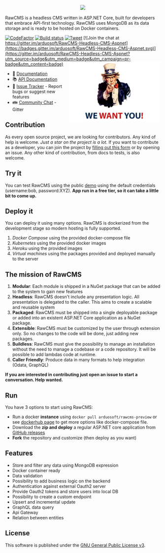 <p align="center">
  <img  src="https://github.com/arduosoft/RawCMS/blob/develop/asset/logo_horizzontal.png?raw=true">
 </p>

RawCMS is a headless CMS written in ASP.NET Core, built for developers that embrace API-first technology. RawCMS uses MongoDB as its data storage and is ready to be hosted on Docker containers.

[![CodeFactor](https://www.codefactor.io/repository/github/arduosoft/rawcms/badge?style=flat-square)](https://www.codefactor.io/repository/github/arduosoft/rawcms/)
[![Build status](https://ci.appveyor.com/api/projects/status/65b7mnf0bop393u7/branch/develop?svg=true)](https://ci.appveyor.com/project/zeppaman/rawcms)
[![Tweet](https://img.shields.io/twitter/url/http/shields.io.svg?style=social)](https://twitter.com/intent/tweet?text=Discover%20RawCMS%20a%20free%20opensource%20Headless%20CMS%20Based%20on%20AspnetCore%20and%20MongoDB%204&url=https://github.com/arduosoft/RawCMS&hashtags=CMS,Headless,AspnetCore,developer,opensource) [![Join the chat at https://gitter.im/arduosoft/RawCMS-Headless-CMS-Aspnet](https://badges.gitter.im/arduosoft/RawCMS-Headless-CMS-Aspnet.svg)](https://gitter.im/arduosoft/RawCMS-Headless-CMS-Aspnet?utm_source=badge&utm_medium=badge&utm_campaign=pr-badge&utm_content=badge)
<a href="https://forms.gle/dddbHWzcxypN9rpx9"><img src="https://github.com/arduosoft/RawCMS/blob/master/asset/wantsyou.jpg?raw=true" width=300 align="right" /></a>

- 📖 [Documentation](https://rawcms.readthedocs.io/)
- 📚 [API Documentation](https://raw.githubusercontent.com/arduosoft/RawCMS/master/docs/RawCMS.postman_collection.json)
- 🐞 [Issue Tracker](https://github.com/arduosoft/RawCMS/issues) - Report bugs or suggest new features
- 👪 [Community Chat](https://gitter.im/arduosoft/RawCMS-Headless-CMS-Aspnet) - Gitter

## Contribution

As every open source project, we are looking for contributors. Any kind of help is welcome. *Just a star on the project is a lot.* If you want to contribute as a developer, you can join the project by [filling out this form](https://forms.gle/dddbHWzcxypN9rpx9) or by opening an issue. Any other kind of contribution, from docs to tests, is also welcome.

## Try it

You can test RawCMS using the public [demo](http://rawcms-demo.herokuapp.com/) using the default credentials (username:bob, password:XYZ). **App run in a free tier, so it can take a little bit to come up.**

## Deploy it

You can deploy it using many options. RawCMS is dockerized from the development stage so modern hosting is fully supported.

1. *Docker Compose* using the provided docker-compose file
2. *Kubernetes* using the provided docker images
3. *Heroku* using the provided images
4. *Virtual machines* using the packages provided and deployed manually to the server

## The mission of RawCMS

1. **Modular**: Each module is shipped in a NuGet package that can be added to the system to gain new features
2. **Headless**: RawCMS doesn't include any presentation logic. All presentation is delegated to the caller. This aims to create a scalable and reusable system
3. **Packaged**: RawCMS must be shipped into a single deployable package or added into an existent ASP.NET Core application as a NuGet package.
4. **Extensible**: RawCMS must be customized by the user through extension only. So no changes to the code will be done, just adding new packages.
5. **Buildless**: RawCMS must give the possibility to manage an installation without the need to manage a codebase or a code repository. It will be possible to add lambdas code at runtime.
6. **Caller Friendly**: Produce data in many formats to help integration (Odata, GraphQL)

****If you are interested in contributing just open an issue to start a conversation. Help wanted.****

## Run

You have 3 options to start using RawCMS:

- Run a docker **instance** using `docker pull arduosoft/rawcms-preview` or see [dockerhub page](https://hub.docker.com/r/arduosoft/rawcms-api-preview) to get more options like docker-compose file.
- Download the **zip and deploy** a regular ASP.NET core application from [GitHub releases](https://github.com/arduosoft/RawCMS/releases)
- **Fork** the repository and customize (then deploy as you want)


## Features

- Store and filter any data using MongoDB expression
- Docker container ready
- Data validation
- Possibility to add business logic on the backend
- Authentication against external Oauth2 server
- Provide Oauth2 tokens and store users into local DB
- Possibility to create a custom endpoint
- Upsert and incremental update
- GraphQL data query
- Api Gateway
- Relation between entities


## License

This software is published under the [GNU General Public License v3](https://github.com/arduosoft/RawCMS/blob/develop/LICENSE).

##
